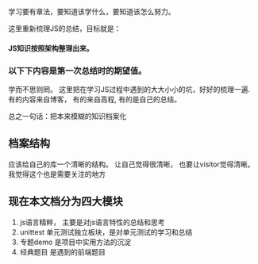 学习要有章法，要知道该学什么，要知道该怎么努力。

这里重新梳理JS的总结，目标就是：
#### JS知识按照架构整理出来。

### 以下下内容是第一次总结时的期望值。
学而不思则罔。
这里把在学习JS过程中遇到的大大小小的坑，好好的梳理一遍.
有的内容来自博客，
有的来自高程,
有的是自己的总结。

总之一句话：把本来模糊的知识档案化

## 档案结构
应该给自己的库一个清晰的结构。
让自己觉得很清晰，
也要让visitor觉得清晰。
我觉得这个也是需要关注的地方

## 现在本文档分为四大模块

1. js语言精粹， 主要是对js语言特性的总结和思考
2. unittest 单元测试独立板块，是对单元测试的学习和总结
3. 专题demo 是项目中实用方法的沉淀
4. 经典题目 是遇到的前端题目

